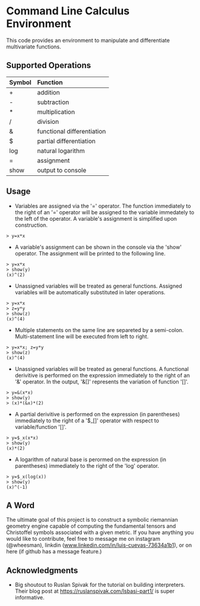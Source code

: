 # Command Line Calculus Environment

This code provides an environment to manipulate and differentiate multivariate functions.

## Supported Operations 
|Symbol  |Function                      |
|:-----  |:-------------------------    |
| +      | addition                     |
| -      | subtraction                  |
| *      | multiplication               |
| /      | division                     |
| &      | functional differentiation   |
| $      | partial differentiation      |
| log    | natural logarithm            |
| =      | assignment                   |
| show   | output to console            |

<!-- USAGE EXAMPLES -->
## Usage
* Variables are assigned via the '=' operator. The function immediately to the right of an '=' operator
  will be assigned to the variable immedately to the left of the operator. A variable's assignment is simplified upon          construction.
```
> y=x*x
```
* A variable's assignment can be shown in the console via the 'show' operator. The assignment will be printed
  to the following line.
```
> y=x*x
> show(y)
(x)^(2)
```
*  Unassigned variables will be treated as general functions. Assigned variables will be automatically substituted in           later operations.
```
> y=x*x
> z=y*y
> show(z)
(x)^(4)
```
* Multiple statements on the same line are separeted by a semi-colon. Multi-statement line will be executed from left to       right.
```
> y=x*x; z=y*y
> show(z)
(x)^(4)
```
* Unassigned variables will be treated as general functions. A functional derivitive is performed on the expression            immediately to the right of an '&' operator. In the output, '&[]' represents the variation of function '[]'.
```
> y=&(x*x)
> show(y)
> (x)*(&x)*(2)
```
* A partial derivitive is performed on the expression (in parentheses) immediately to the right of a '$_[]' operator with respect to variable/function '[]'.
```
> y=$_x(x*x)
> show(y)
(x)*(2)
```
* A logarithm of natural base is perormed on the expression (in parentheses) immediately to the right of the 'log' operator.
```
> y=$_x(log(x))
> show(y)
(x)^(-1)
```

## A Word
The ultimate goal of this project is to construct a symbolic riemannian geometry engine capable of computing the fundamental tensors and Christoffel symbols associated with a given metric. If you
have anything you would like to contribute, feel free to message me on instagram (@wheesman), linkdin (www.linkedin.com/in/luis-cuevas-73634a1b1), or on here (if github has a message feature.)


<!-- ACKNOWLEDGMENTS -->
## Acknowledgments

* Big shoutout to Ruslan Spivak for the tutorial on building interpreters. Their blog post at https://ruslanspivak.com/lsbasi-part1/ is super informative.
